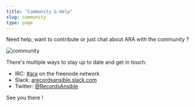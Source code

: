 ```yaml
---
title: "Community & Help"
slug: community
type: page
---
```


Need help, want to contribute or just chat about ARA with the community ?

![community](/static/ansiblefest-community.png)

There's multiple ways to stay up to date and get in touch:

- IRC: [#ara](https://webchat.freenode.net/?channels=#ara) on the freenode network
- Slack: [arecordsansible.slack.com](https://join.slack.com/t/arecordsansible/shared_invite/enQtMjMxNzI4ODAxMDQxLTU2NTU3YjMwYzRlYmRkZTVjZTFiOWIxNjE5NGRhMDQ3ZTgzZmQyZTY2NzY5YmZmNDA5ZWY4YTY1Y2Y1ODBmNzc)
- Twitter: [@RecordsAnsible](https://twitter.com/RecordsAnsible)

See you there !
